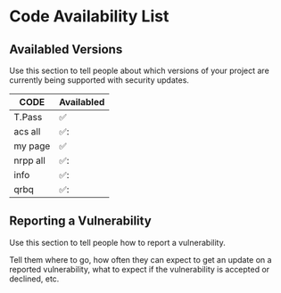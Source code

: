 # Code Availability List

## Availabled Versions

Use this section to tell people about which versions of your project are
currently being supported with security updates.

| CODE    | Availabled          |
| ------- | ------------------ |
| T.Pass   | :white_check_mark: |
| acs all   | ✅:                |
| my page   | :white_check_mark: |
| nrpp all   | ✅:                |
| info   | ✅:                |
| qrbq   | ✅:                |

## Reporting a Vulnerability

Use this section to tell people how to report a vulnerability.

Tell them where to go, how often they can expect to get an update on a
reported vulnerability, what to expect if the vulnerability is accepted or
declined, etc.
